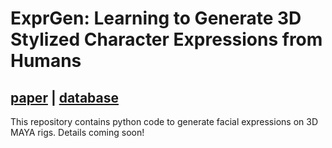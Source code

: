 # ExprGen: Learning to Generate 3D Stylized Character Expressions from Humans
## [paper](https://homes.cs.washington.edu/~bindita/papers/2Dto3Dexpr_WACV.pdf?target=_blank) | [database](http://grail.cs.washington.edu/projects/deepexpr/ferg-3d-db.html?target=_blank)

This repository contains python code to generate facial expressions on 3D MAYA rigs. Details coming soon!
